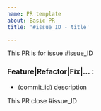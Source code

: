 ```yaml
---
name: PR template
about: Basic PR
title: '#issue_ID - title'

---
```


This PR is for issue #issue_ID

### Feature|Refactor|Fix|... :
- (commit_id) description

This PR close #issue_ID
